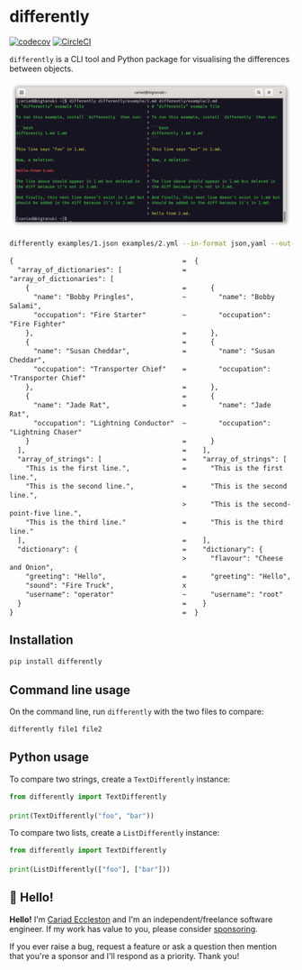 # differently

[![codecov](https://codecov.io/gh/cariad/differently/branch/main/graph/badge.svg?token=2hx57vSnN9)](https://codecov.io/gh/cariad/differently) [![CircleCI](https://circleci.com/gh/cariad/differently/tree/main.svg?style=shield)](https://circleci.com/gh/cariad/differently/tree/main)

`differently` is a CLI tool and Python package for visualising the differences between objects.

![](example.png)

```bash
differently examples/1.json examples/2.yml --in-format json,yaml --out-format json
```

<!--dinject as=markdown host=shell range=start-->

```text
{                                          =  {
  "array_of_dictionaries": [               =    "array_of_dictionaries": [
    {                                      =      {
      "name": "Bobby Pringles",            ~        "name": "Bobby Salami",
      "occupation": "Fire Starter"         ~        "occupation": "Fire Fighter"
    },                                     =      },
    {                                      =      {
      "name": "Susan Cheddar",             =        "name": "Susan Cheddar",
      "occupation": "Transporter Chief"    =        "occupation": "Transporter Chief"
    },                                     =      },
    {                                      =      {
      "name": "Jade Rat",                  =        "name": "Jade Rat",
      "occupation": "Lightning Conductor"  ~        "occupation": "Lightning Chaser"
    }                                      =      }
  ],                                       =    ],
  "array_of_strings": [                    =    "array_of_strings": [
    "This is the first line.",             =      "This is the first line.",
    "This is the second line.",            =      "This is the second line.",
                                           >      "This is the second-point-five line.",
    "This is the third line."              =      "This is the third line."
  ],                                       =    ],
  "dictionary": {                          =    "dictionary": {
                                           >      "flavour": "Cheese and Onion",
    "greeting": "Hello",                   =      "greeting": "Hello",
    "sound": "Fire Truck",                 x
    "username": "operator"                 ~      "username": "root"
  }                                        =    }
}                                          =  }
```

<!--dinject range=end-->

## Installation

```bash
pip install differently
```

## Command line usage

On the command line, run `differently` with the two files to compare:

```bash
differently file1 file2
```

## Python usage

To compare two strings, create a `TextDifferently` instance:

```python
from differently import TextDifferently

print(TextDifferently("foo", "bar"))
```

To compare two lists, create a `ListDifferently` instance:

```python
from differently import TextDifferently

print(ListDifferently(["foo"], ["bar"]))
```

## 👋 Hello!

**Hello!** I'm [Cariad Eccleston](https://cariad.io) and I'm an independent/freelance software engineer. If my work has value to you, please consider [sponsoring](https://github.com/sponsors/cariad/).

If you ever raise a bug, request a feature or ask a question then mention that you're a sponsor and I'll respond as a priority. Thank you!
